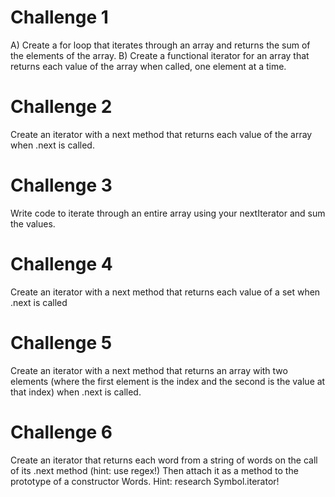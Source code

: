 # Challenge 1
A) Create a for loop that iterates through an array and returns the sum of the elements of the array.
B) Create a functional iterator for an array that returns each value of the array when called, one element at a time.
# Challenge 2
Create an iterator with a next method that returns each value of the array when .next is called.
# Challenge 3
Write code to iterate through an entire array using your nextIterator and sum the values.
# Challenge 4
Create an iterator with a next method that returns each value of a set when .next is called
# Challenge 5
Create an iterator with a next method that returns an array with two elements (where the first element is the index and the second is the value at that index) when .next is called.
# Challenge 6
Create an iterator that returns each word from a string of words on the call of its .next method (hint: use regex!)
Then attach it as a method to the prototype of a constructor Words. Hint: research Symbol.iterator!
